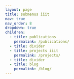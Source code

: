```yaml
---
layout: page
title: submenus iiit 
nav: true
nav_order: 8
dropdown: true
children:
  - title: publications
    permalink: /publications/
  - title: divider
  - title: projects iiit
    permalink: /projects/
  - title: divider
  - title: blog
    permalink: /blog/
---
```

